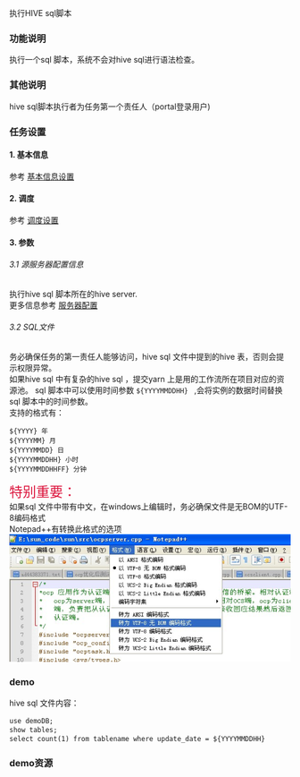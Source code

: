 执行HIVE sql脚本

### 功能说明
执行一个sql 脚本，系统不会对hive sql进行语法检查。

### 其他说明
hive sql脚本执行者为任务第一个责任人（portal登录用户)

### 任务设置
#### 1. 基本信息  
参考 [基本信息设置](/workflow/workflow/runnerBasicInfo.md)  
#### 2. 调度  
参考 [调度设置](/workflow/workflow/runnerCycle.md)  

#### 3. 参数
###### 3.1 源服务器配置信息  
执行hive sql 脚本所在的hive server.  
更多信息参考 [服务器配置](/workflow/services/readme.md)

###### 3.2 SQL文件
务必确保任务的第一责任人能够访问，hive sql 文件中提到的hive 表，否则会提示权限异常。  
如果hive sql 中有复杂的hive sql ，提交yarn 上是用的工作流所在项目对应的资源池。 
sql 脚本中可以使用时间参数 ``` ${YYYYMMDDHH}  ``` ,会将实例的数据时间替换sql 脚本中的时间参数。  
支持的格式有：
```
${YYYY} 年
${YYYYMM} 月
${YYYYMMDD} 日
${YYYYMMDDHH} 小时
${YYYYMMDDHHFF} 分钟
```

<font color=#DC143C size=5>特别重要：</font>  
如果sql 文件中带有中文，在windows上编辑时，务必确保文件是无BOM的UTF-8编码格式  
Notepad++有转换此格式的选项  
![](/workflow/workflow/images/node1.jpg)

### demo
hive sql 文件内容：
```
use demoDB;
show tables;
select count(1) from tablename where update_date = ${YYYYMMDDHH}
```

### demo资源
